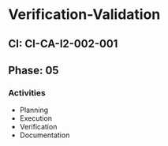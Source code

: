 # Verification-Validation

## CI: CI-CA-I2-002-001
## Phase: 05

### Activities
- Planning
- Execution
- Verification
- Documentation
